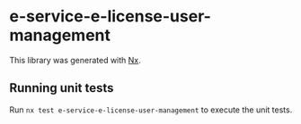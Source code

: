 # e-service-e-license-user-management

This library was generated with [Nx](https://nx.dev).

## Running unit tests

Run `nx test e-service-e-license-user-management` to execute the unit tests.
